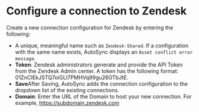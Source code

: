 # Configure a connection to Zendesk

Create a new connection configuration for Zendesk by entering the following:

-   A unique, meaningful name such as `Zendesk-Shared`. If a configuration with the same name exists, AutoSync displays an `Asset conflict error message`.
-   **Token**: Zendesk administrators generate and provide the API Token from the Zendesk Admin center. A token has the following format: 01ZnCIEkJSTQ7oiGLI7PMHVq99gu26GTbJtE.
-   **Save**After Saving, AutoSync adds the connection configuration to the dropdown list of the existing connections.
-   **Domain**: Enter the URL of the Domain to host your new connection. For example, https://subdomain.zendesk.com

